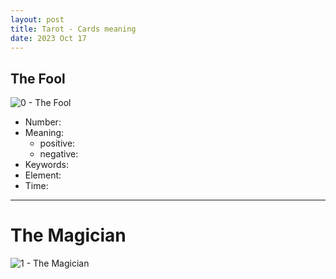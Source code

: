 ```yaml
---
layout: post
title: Tarot - Cards meaning
date: 2023 Oct 17
---
```


## The Fool

![0 - The Fool](/Phongs-Adventure/assets/material/tarot-cards/0-Fool.png)

- Number: 
- Meaning:
    - positive:
    - negative:
- Keywords:
- Element:
- Time:

---
# The Magician

![1 - The Magician](/Phongs-Adventure/assets/material/tarot-cards/1-Magician.png)


